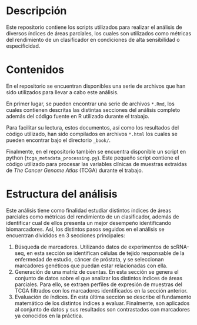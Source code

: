 # Descripción

Este repositorio contiene los scripts utilizados para realizar el análisis de diversos índices de áreas parciales, los cuales son utilizados como métricas del rendimiento de un clasificador en condiciones de alta sensibilidad o especificidad.

# Contenidos

En el repositorio se encuentran disponibles una serie de archivos que han sido utilizados para llevar a cabo este análisis.

En primer lugar, se pueden encontrar una serie de archivos `*.Rmd`, los cuales contienen descritas las distintas secciones del análisis completo además del código fuente en R utilizado durante el trabajo.

Para facilitar su lectura, estos documentos, así como los resultados del código utilizado, han sido compilados en archivos `*.html` los cuales se pueden encontrar bajo el directorio `_book/`. 

Finalmente, en el repositorio también se encuentra disponible un script en python (`tcga_metadata_processing.py`). Este pequeño script contiene el código utilizado para procesar las variables clínicas de muestras extraídas de *The Cancer Genome Atlas* (TCGA) durante el trabajo.

# Estructura del análisis

Este análisis tiene como finalidad estudiar distintos índices de áreas parciales como métricas del rendimiento de un clasificador, además de identificar cual de ellos presenta un mejor desempeño identificando biomarcadores. Así, los distintos pasos seguidos en el análisis se encuentran divididos en 3 secciones principales:

1. Búsqueda de marcadores. Utilizando datos de experimentos de scRNA-seq, en esta sección se identifican células de tejido responsable de la enfermedad de estudio, cáncer de próstata, y se seleccionan marcadores genéticos que puedan estar relacionadas con ella.
1. Generación de una matriz de cuentas. En esta sección se genera el conjunto de datos sobre el que analizar los distintos índices de áreas parciales. Para ello, se extraen perfiles de expresión de muestras del TCGA filtrados con los marcadores identificados en la sección anterior.
1. Evaluación de índices. En esta última sección se describe el fundamento matemático de los distintos índices a evaluar. Finalmente, son aplicados al conjunto de datos y sus resultados son contrastados con marcadores ya conocidos en la práctica.

